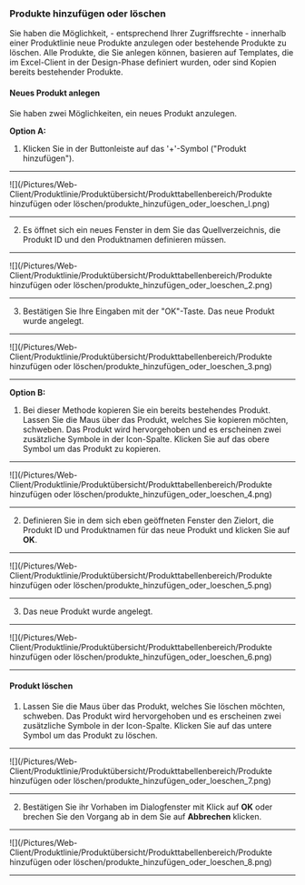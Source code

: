 ### Produkte hinzufügen oder löschen

Sie haben die Möglichkeit, - entsprechend Ihrer Zugriffsrechte - innerhalb einer Produktlinie neue Produkte anzulegen oder bestehende Produkte zu löschen. Alle Produkte, die Sie anlegen können, basieren auf Templates, die im Excel-Client in der Design-Phase definiert wurden, oder sind Kopien bereits bestehender Produkte.

#### Neues Produkt anlegen

Sie haben zwei Möglichkeiten, ein neues Produkt anzulegen.

**Option A:**

1) Klicken Sie in der Buttonleiste auf das '+'-Symbol ("Produkt hinzufügen").

---
![](/Pictures/Web-Client/Produktlinie/Produktübersicht/Produkttabellenbereich/Produkte hinzufügen oder löschen/produkte_hinzufügen_oder_loeschen_l.png)

---

2) Es öffnet sich ein neues Fenster in dem Sie das Quellverzeichnis, die Produkt ID und den Produktnamen definieren müssen.

---
![](/Pictures/Web-Client/Produktlinie/Produktübersicht/Produkttabellenbereich/Produkte hinzufügen oder löschen/produkte_hinzufügen_oder_loeschen_2.png)

---

3) Bestätigen Sie Ihre Eingaben mit der "OK"-Taste. Das neue Produkt wurde angelegt.

---
![](/Pictures/Web-Client/Produktlinie/Produktübersicht/Produkttabellenbereich/Produkte hinzufügen oder löschen/produkte_hinzufügen_oder_loeschen_3.png)

---

**Option B:**

1) Bei dieser Methode kopieren Sie ein bereits bestehendes Produkt. Lassen Sie die Maus über das Produkt, welches Sie kopieren möchten, schweben. Das Produkt wird hervorgehoben und es erscheinen zwei zusätzliche Symbole in der Icon-Spalte. Klicken Sie auf das obere Symbol um das Produkt zu kopieren.

---
![](/Pictures/Web-Client/Produktlinie/Produktübersicht/Produkttabellenbereich/Produkte hinzufügen oder löschen/produkte_hinzufügen_oder_loeschen_4.png)

---

2) Definieren Sie in dem sich eben geöffneten Fenster den Zielort, die Produkt ID und Produktnamen für das neue Produkt und klicken Sie auf **OK**.

---
![](/Pictures/Web-Client/Produktlinie/Produktübersicht/Produkttabellenbereich/Produkte hinzufügen oder löschen/produkte_hinzufügen_oder_loeschen_5.png)

---

3) Das neue Produkt wurde angelegt.

---
![](/Pictures/Web-Client/Produktlinie/Produktübersicht/Produkttabellenbereich/Produkte hinzufügen oder löschen/produkte_hinzufügen_oder_loeschen_6.png)

---

#### Produkt löschen

1) Lassen Sie die Maus über das Produkt, welches Sie löschen möchten, schweben. Das Produkt wird hervorgehoben und es erscheinen zwei zusätzliche Symbole in der Icon-Spalte. Klicken Sie auf das untere Symbol um das Produkt zu löschen.

---
![](/Pictures/Web-Client/Produktlinie/Produktübersicht/Produkttabellenbereich/Produkte hinzufügen oder löschen/produkte_hinzufügen_oder_loeschen_7.png)

---

2) Bestätigen Sie ihr Vorhaben im Dialogfenster mit Klick auf **OK** oder brechen Sie den Vorgang ab in dem Sie auf **Abbrechen** klicken.

---
![](/Pictures/Web-Client/Produktlinie/Produktübersicht/Produkttabellenbereich/Produkte hinzufügen oder löschen/produkte_hinzufügen_oder_loeschen_8.png)

---

